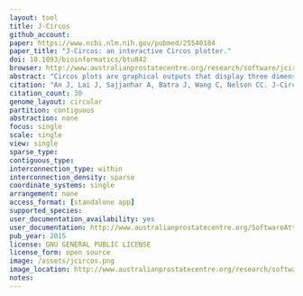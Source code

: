 ```yaml
---
layout: tool 
title: J-Circos
github_account: 
paper: https://www.ncbi.nlm.nih.gov/pubmed/25540184
paper_title: "J-Circos: an interactive Circos plotter."
doi: 10.1093/bioinformatics/btu842
browser: http://www.australianprostatecentre.org/research/software/jcircos
abstract: "Circos plots are graphical outputs that display three dimensional chromosomal interactions and fusion transcripts. However, the Circos plot tool is not an interactive visualization tool, but rather a figure generator. For example, it does not enable data to be added dynamically nor does it provide information for specific data points interactively. Recently, an R-based Circos tool (RCircos) has been developed to integrate Circos to R, but similarly, Rcircos can only be used to generate plots. Thus, we have developed a Circos plot tool (J-Circos) that is an interactive visualization tool that can plot Circos figures, as well as being able to dynamically add data to the figure, and providing information for specific data points using mouse hover display and zoom in/out functions. J-Circos uses the Java computer language to enable, it to be used on most operating systems (Windows, MacOS, Linux). Users can input data into J-Circos using flat data formats, as well as from the Graphical user interface (GUI). J-Circos will enable biologists to better study more complex chromosomal interactions and fusion transcripts that are otherwise difficult to visualize from next-generation sequencing data."
citation: "An J, Lai J, Sajjanhar A, Batra J, Wang C, Nelson CC. J-Circos: an interactive Circos plotter. Bioinformatics. academic.oup.com; 2015;31: 1463–1465."
citation_count: 30
genome_layout: circular
partition: contiguous
abstraction: none
focus: single
scale: single
view: single
sparse_type: 
contiguous_type: 
interconnection_type: within
interconnection_density: sparse
coordinate_systems: single
arrangement: none
access_format: [standalone app]
supported_species: 
user_documentation_availability: yes
user_documentation: http://www.australianprostatecentre.org/SoftwareAttachments/manual_jcircosv2.pdf
pub_year: 2015
license: GNU GENERAL PUBLIC LICENSE
license_form: open source
image: /assets/jcircos.png
image_location: http://www.australianprostatecentre.org/research/software/jcircos
notes: 
---
```


